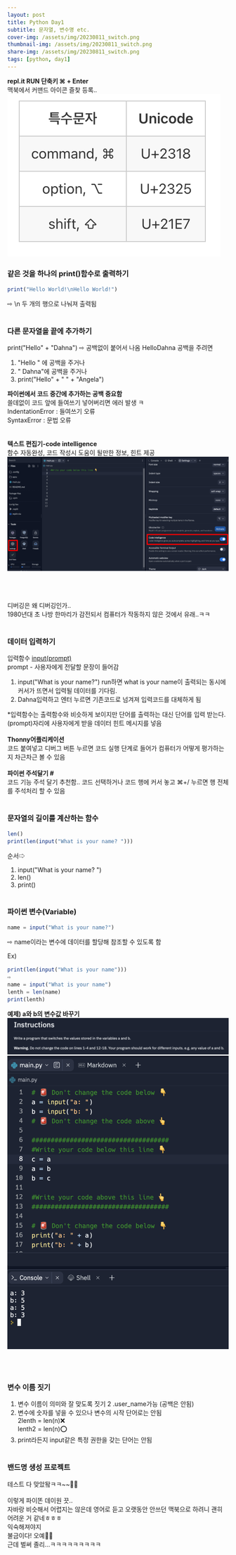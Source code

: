 ```yaml
---
layout: post
title: Python Day1
subtitle: 문자열, 변수명 etc.
cover-img: /assets/img/20230811_switch.png
thumbnail-img: /assets/img/20230811_switch.png
share-img: /assets/img/20230811_switch.png
tags: [python, day1]
---
```


**repl.it RUN 단축키 ⌘ + Enter**  
맥북에서 커맨드 아이콘 즐찾 등록..  
![단축키](/assets/img/20230811_key.png)  

### 같은 것을 하나의 print()함수로 출력하기
```javascript
print("Hello World!\nHello World!")
```
⇨ \n 두 개의 행으로 나눠져 출력됨
<br><br>
### 다른 문자열을 끝에 추가하기
print("Hello" + "Dahna") 
⇨ 공백없이 붙어서 나옴 HelloDahna
공백을 주려면 
1. "Hello " 에 공백을 주거나
2. " Dahna"에 공백을 주거나
3. print("Hello" + " " + "Angela")

**파이썬에서 코드 중간에 추가하는 공백 중요함**  
쓸데없이 코드 앞에 들여쓰기 넣어버리면 에러 발생 ㅋ  
IndentationError : 들여쓰기 오류  
SyntaxError : 문법 오류  
<br><br>
**텍스트 편집기-code intelligence**  
함수 자동완성, 코드 작성시 도움이 될만한 정보, 힌트 제공  
![intelligence](/assets/img/20230811_intelli.png)

<br><br>  
디버깅은 왜 디버깅인가..  
1980년대 초 나방 한마리가 감전되서 컴퓨터가 작동하지 않은 것에서 유래..ㅋㅋ
<br><br>
### 데이터 입력하기  
입력함수 <u>input(prompt)</u>   
prompt - 사용자에게 전달할 문장이 들어감
1. input("What is your name?") run하면 what is your name이 출력되는 동시에 커서가 뜨면서 입력될 데이터를 기다림.
2. Dahna입력하고 엔터 누르면 기존코드로 넘겨져 입력코드를 대체하게 됨

*입력함수는 출력함수와 비슷하게 보이지만 단어를 출력하는 대신 단어를 입력 받는다.  
(prompt)자리에 사용자에게 받을 데이터 힌트 메시지를 넣음
<br><br>
**Thonny어플리케이션**  
코드 붙여넣고 디버그 버튼 누르면 코드 실행 단계로 들어가 컴퓨터가 어떻게 평가하는지 차근차근 볼 수 있음
<br><br>
**파이썬 주석달기 #**  
코드 기능 주석 달기 추천함..
코드 선택하거나 코드 행에 커서 놓고 ⌘+/ 누르면 행 전체를 주석처리 할 수 있음
<br><br>
### 문자열의 길이를 계산하는 함수
```javascript
len()
print(len(input("What is your name? ")))
```
순서⇨ 
1. input("What is your name? ")
2. len()
3. print()
<br><br>
### 파이썬 변수(Variable)
```javascript
name = input("What is your name?")
```
⇨ name이라는 변수에 데이터를 할당해 참조할 수 있도록 함  

Ex)
```javascript
print(len(input("What is your name")))  
⇨
name = input("What is your name")  
lenth = len(name)  
print(lenth)  
```

    
**예제) a와 b의 변수값 바꾸기** 
![ex](/assets/img/20230811_ex.png)
![switch](/assets/img/20230811_switch.png)

<br><br>    
### 변수 이름 짓기
1. 변수 이름이 의미와 잘 맞도록 짓기
2 .user_name가능 (공백은 안됨)
3. 변수에 숫자를 넣을 수 있으나 변수의 시작 단어로는 안됨  
2lenth = len(n)❌  
lenth2 = len(n)⭕️
4. print라든지 input같은 특정 권한을 갖는 단어는 안됨
<br><br>
### 밴드명 생성 프로젝트  
테스트 다 맞았돸ㅋㅋ~~👏👏 
<br><br>
이렇게 파이똔 데이원 끗..  
자바랑 비슷해서 어렵지는 않은데 영어로 듣고 오랫동안 안쓰던 맥북으로 하려니 괜히 어려운 거 같네ㅎㅎㅎ  
익숙해져야지  
불금이다! 오예🥳🎉  
근데 벌써 졸리...ㅋㅋㅋㅋㅋㅋㅋㅋㅋ
<br><br>
